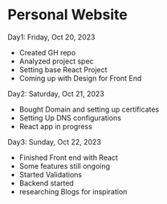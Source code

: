 # Personal Website

Day1: Friday, Oct 20, 2023

- Created GH repo
- Analyzed project spec
- Setting base React Project
- Coming up with Design for Front End

Day2: Saturday, Oct 21, 2023

- Bought Domain and setting up certificates
- Setting Up DNS configurations
- React app in progress

Day3: Sunday, Oct 22, 2023

- Finished Front end with React
- Some features still ongoing
- Started Validations
- Backend started
- researching Blogs for inspiration
